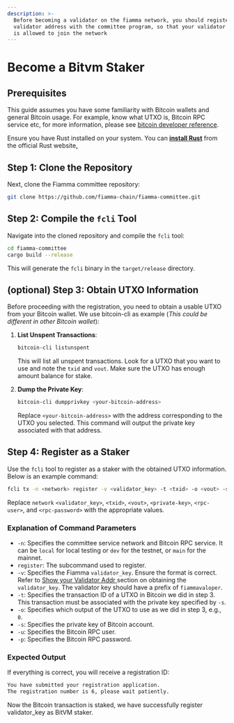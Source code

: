 ```yaml
---
description: >-
  Before becoming a validator on the fiamma network, you should register your
  validator address with the committee program, so that your validator address
  is allowed to join the network
---
```


# Become a Bitvm Staker

## Prerequisites

This guide assumes you have some familiarity with Bitcoin wallets and general Bitcoin usage. For example, know what UTXO is, Bitcoin RPC service etc, for more information, please see [bitcoin developer reference](https://developer.bitcoin.org/reference/rpc/index.html).

Ensure you have Rust installed on your system. You can [**install Rust**](https://www.rust-lang.org/learn/get-started) from the official Rust website[.](https://www.rust-lang.org/learn/get-started)

## Step 1: Clone the Repository

Next, clone the Fiamma committee repository:

```bash
git clone https://github.com/fiamma-chain/fiamma-committee.git
```

## Step 2: Compile the `fcli` Tool

Navigate into the cloned repository and compile the `fcli` tool:

```bash
cd fiamma-committee
cargo build --release
```

This will generate the `fcli` binary in the `target/release` directory.

## (optional) Step 3: Obtain UTXO Information

Before proceeding with the registration, you need to obtain a usable UTXO from your Bitcoin wallet. We use bitcoin-cli as example (_This could be different in other Bitcoin wallet_):

1.  **List Unspent Transactions**:

    ```bash
    bitcoin-cli listunspent
    ```

    This will list all unspent transactions. Look for a UTXO that you want to use and note the `txid` and `vout`. Make sure the UTXO has enough amount balance for stake.
2.  **Dump the Private Key**:

    ```bash
    bitcoin-cli dumpprivkey <your-bitcoin-address>
    ```

    Replace `<your-bitcoin-address>` with the address corresponding to the UTXO you selected. This command will output the private key associated with that address.

## Step 4: Register as a Staker

Use the `fcli` tool to register as a staker with the obtained UTXO information. Below is an example command:

```bash
fcli tx -n <network> register -v <validator_key> -t <txid> -o <vout> -s <private-key> -u <rpc-user> -p <rpc-password>
```

Replace `network` `<validator_key>`, `<txid>`, `<vout>`, `<private-key>`, `<rpc-user>`, and `<rpc-password>` with the appropriate values.

### Explanation of Command Parameters

* `-n`: Specifies the committee service network and Bitcoin RPC service. It can be `local` for local testing or `dev` for the testnet, or `main` for the mainnet.
* `register`: The subcommand used to register.
* `-v`: Specifies the Fiamma `validator_key`. Ensure the format is correct. Refer to [Show your  Validator Addr ](become-a-validator.md#id-5-verify-your-validator)section on obtaining the `validator_key`. The validator key should have a prefix of `fiammavaloper`.
* `-t`: Specifies the transaction ID of a UTXO in Bitcoin we did in step 3. This transaction must be associated with the private key specified by `-s`.
* `-o`: Specifies which output of the UTXO to use as we did in step 3, e.g., `0`.
* `-s`: Specifies the private key of Bitcoin account.
* `-u`: Specifies the Bitcoin RPC user.
* `-p`: Specifies the Bitcoin RPC password.

### Expected Output

If everything is correct, you will receive a registration ID:

```bash
You have submitted your registration application.
The registration number is 6, please wait patiently.
```

Now the Bitcoin transaction is staked, we have successfully register validator\_key as BitVM staker.
